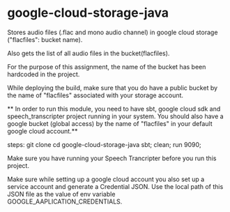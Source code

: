 # google-cloud-storage-java

Stores audio files (.flac and mono audio channel) in google cloud storage 
("flacfiles": bucket name).

Also gets the list of all audio files in the bucket(flacfiles).

For the purpose of this assignment, the name of the bucket has been hardcoded in the project. 

While deploying the build, make sure that you do have a public bucket by the name of 
"flacfiles" associated with your storage account.

** In order to run this module, you need to have sbt, google cloud sdk and speech_transcripter project running in your system. You should also have a google bucket (global access) by the name of "flacfiles" in your default google cloud account.**

steps:
  git clone <url>
  cd google-cloud-storage-java
  sbt;
    clean;
    run 9090;

Make sure you have running your Speech Trancripter before you run this project.

Make sure while setting up a google cloud account you also set up a service account and generate a Credential JSON. Use the local path of this JSON file as the value of env variable GOOGLE_AAPLICATION_CREDENTIALS.
